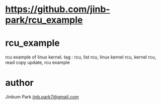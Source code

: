 # https://github.com/jinb-park/rcu_example
# rcu_example
rcu example of linux kernel.   tag :  rcu, list rcu, linux kernel rcu, kernel rcu, read copy update, rcu example

# author
Jinbum Park <jinb.park7@gmail.com>
